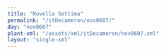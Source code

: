 ```yaml
---
title: "Novella Settima"
permalink: "/itDecameron/nov0607/"
day: "nov0607"
plant-xml: "/assets/xml/itDecameron/nov0607.xml"
layout: "single-xml"
---
```

